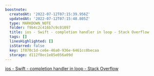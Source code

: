```yaml
---
boostnote:
  createdAt: '2022-07-12T07:15:39.956Z'
  updatedAt: '2022-07-12T07:15:48.805Z'
  type: MARKDOWN_NOTE
  folder: f9b4c2c416b7c9c01097
  title: ios - Swift - completion handler in loop - Stack Overflow
  tags: []
  linesHighlighted: []
  isStarred: false
  key: 1f070c1d-ce6e-46a0-936e-6461cc0becaa
  storage: d112f8ec1e85e056a09d
---
```


[ios - Swift - completion handler in loop - Stack Overflow](https://stackoverflow.com/questions/50237680/swift-completion-handler-in-loop)
